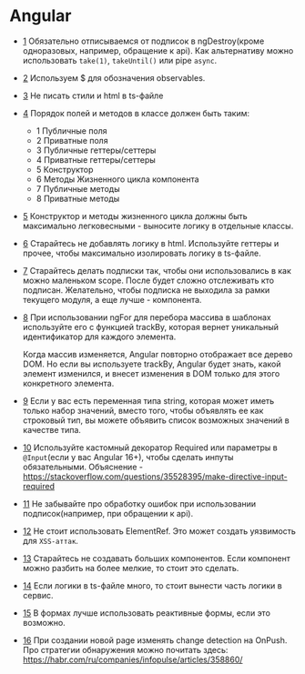 # Angular

- [1](#1) Обязательно отписываемся от подписок в ngDestroy(кроме одноразовых, например, обращение к api). Как
  альтернативу можно использовать `take(1)`, `takeUntil()` или pipe `async`.
- [2](#2) Используем $ для обозначения observables.
- [3](#3) Не писать стили и html в ts-файле
- [4](#4) Порядок полей и методов в классе должен быть таким:
    - 1 Публичные поля
    - 2 Приватные поля
    - 3 Публичные геттеры/сеттеры
    - 4 Приватные геттеры/сеттеры
    - 5 Конструктор
    - 6 Методы Жизненного цикла компонента
    - 7 Публичные методы
    - 8 Приватные методы
- [5](#5) Конструктор и методы жизненного цикла должны быть максимально легковесными - выносите логику в отдельные
  классы.
- [6](#6) Старайтесь не добавлять логику в html. Используйте геттеры и прочее, чтобы максимально изолировать логику в
  ts-файле.
- [7](#7) Старайтесь делать подписки так, чтобы они использовались в как можно маленьком scope. После будет сложно
  отслеживать кто подписан. Желательно, чтобы подписка не выходила за рамки текущего модуля, а еще лучше - компонента.
- [8](#8) При использовании ngFor для перебора массива в шаблонах используйте его с функцией trackBy, которая вернет
  уникальный идентификатор для каждого элемента.

  Когда массив изменяется, Angular повторно отображает все дерево DOM. Но если вы используете trackBy, Angular будет
  знать, какой элемент изменился, и внесет изменения в DOM только для этого конкретного элемента.
- [9](#9) Если у вас есть переменная типа string, которая может иметь только набор значений, вместо того, чтобы
  объявлять ее как строковый тип, вы можете объявить список возможных значений в качестве типа.
- [10](#10) Используйте кастомный декоратор Required или параметры в `@Input`(если у вас Angular 16+), чтобы сделать инпуты обязательными.
  Объяснение - https://stackoverflow.com/questions/35528395/make-directive-input-required
- [11](#11) Не забывайте про обработку ошибок при использовании подписок(например, при обращении к api).
- [12](#12) Не стоит использовать ElementRef. Это может создать уязвимость для `XSS-аттак`.
- [13](#13) Старайтесь не создавать больших компонентов. Если компонент можно разбить на более мелкие, то стоит это
  сделать.
- [14](#14) Если логики в ts-файле много, то стоит вынести часть логики в сервис.
- [15](#15) В формах лучше использовать реактивные формы, если это возможно.
- [16](#16) При создании новой page изменять change detection на OnPush. Про стратегии обнаружения можно почитать
  здесь: https://habr.com/ru/companies/infopulse/articles/358860/
